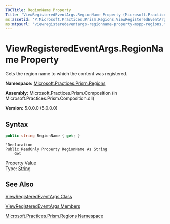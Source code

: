 ```yaml
---
TOCTitle: RegionName Property
Title: 'ViewRegisteredEventArgs.RegionName Property (Microsoft.Practices.Prism.Regions)'
ms:assetid: 'P:Microsoft.Practices.Prism.Regions.ViewRegisteredEventArgs.RegionName'
ms:mtpsurl: 'viewregisteredeventargs-regionname-property-mspp-regions.md'
---
```


# ViewRegisteredEventArgs.RegionName Property

Gets the region name to which the content was registered.

**Namespace:** [Microsoft.Practices.Prism.Regions](mspp-regions-namespace)

**Assembly:** Microsoft.Practices.Prism.Composition (in Microsoft.Practices.Prism.Composition.dll)

**Version:** 5.0.0.0 (5.0.0.0)

## Syntax

```C#
public string RegionName { get; }
```

```VB
'Declaration
Public ReadOnly Property RegionName As String
	Get
```

Property Value<br/>
Type: [String](http://msdn.microsoft.com/en-us/library/s1wwdcbf)

## See Also

[ViewRegisteredEventArgs Class](viewregisteredeventargs-class-mspp-regions)

[ViewRegisteredEventArgs Members](viewregisteredeventargs-members-mspp-regions)

[Microsoft.Practices.Prism.Regions Namespace](mspp-regions-namespace)